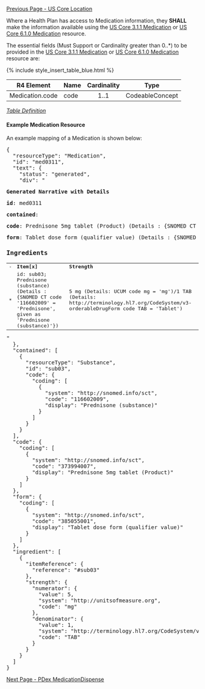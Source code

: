 [Previous Page - US Core Location](USCoreLocation.html)

Where a Health Plan has access to Medication information, they **SHALL** make the information available using the
[US Core 3.1.1 Medication]({{site.data.fhir.ver.uscore3}}/StructureDefinition-us-core-medication.html) or
[US Core 6.1.0 Medication]({{site.data.fhir.ver.uscore6}}/StructureDefinition-us-core-medication.html) resource.

The essential fields (Must Support or Cardinality greater than 0..*) to be provided in the
[US Core 3.1.1 Medication]({{site.data.fhir.ver.uscore3}}/StructureDefinition-us-core-medication.html) or
[US Core 6.1.0 Medication]({{site.data.fhir.ver.uscore6}}/StructureDefinition-us-core-medication.html) resource are:

{% include style_insert_table_blue.html %}

| R4 Element                     | Name     | Cardinality | Type            |
|--------------------------------|----------|:-----------:|-----------------|
|  Medication.code               |  code    |     1..1    | CodeableConcept |


<i>[Table Definition](index.html#mapping-adjudicated-claims-encounter-and-prior-authorization-information)</i>

#### Example Medication Resource

An example mapping of a Medication is shown below:

<pre>
{
  "resourceType": "Medication",
  "id": "med0311",
  "text": {
    "status": "generated",
    "div": "<div xmlns=\"http://www.w3.org/1999/xhtml\"><p><b>Generated Narrative with Details</b></p><p><b>id</b>: med0311</p><p><b>contained</b>: </p><p><b>code</b>: Prednisone 5mg tablet (Product) <span>(Details : {SNOMED CT code '373994007' = 'Prednisone 5mg tablet', given as 'Prednisone 5mg tablet (Product)'})</span></p><p><b>form</b>: Tablet dose form (qualifier value) <span>(Details : {SNOMED CT code '385055001' = 'Tablet', given as 'Tablet dose form (qualifier value)'})</span></p><h3>Ingredients</h3><table><tr><td>-</td><td><b>Item[x]</b></td><td><b>Strength</b></td></tr><tr><td>*</td><td>id: sub03; Prednisone (substance) <span>(Details : {SNOMED CT code '116602009' = 'Prednisone', given as 'Prednisone (substance)'})</span></td><td>5 mg<span> (Details: UCUM code mg = 'mg')</span>/1 TAB<span> (Details: http://terminology.hl7.org/CodeSystem/v3-orderableDrugForm code TAB = 'Tablet')</span></td></tr></table></div>"
  },
  "contained": [
    {
      "resourceType": "Substance",
      "id": "sub03",
      "code": {
        "coding": [
          {
            "system": "http://snomed.info/sct",
            "code": "116602009",
            "display": "Prednisone (substance)"
          }
        ]
      }
    }
  ],
  "code": {
    "coding": [
      {
        "system": "http://snomed.info/sct",
        "code": "373994007",
        "display": "Prednisone 5mg tablet (Product)"
      }
    ]
  },
  "form": {
    "coding": [
      {
        "system": "http://snomed.info/sct",
        "code": "385055001",
        "display": "Tablet dose form (qualifier value)"
      }
    ]
  },
  "ingredient": [
    {
      "itemReference": {
        "reference": "#sub03"
      },
      "strength": {
        "numerator": {
          "value": 5,
          "system": "http://unitsofmeasure.org",
          "code": "mg"
        },
        "denominator": {
          "value": 1,
          "system": "http://terminology.hl7.org/CodeSystem/v3-orderableDrugForm",
          "code": "TAB"
        }
      }
    }
  ]
}
</pre>




[Next Page - PDex MedicationDispense](PDexMedicationDispense.html)
